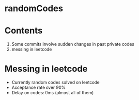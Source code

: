 # randomCodes

# Contents

1) Some commits involve sudden changes in past private codes
2) messing in leetcode

# Messing in leetcode

- Currently random codes solved on leetcode
- Acceptance rate over 90%
- Delay on codes: 0ms (almost all of them)
